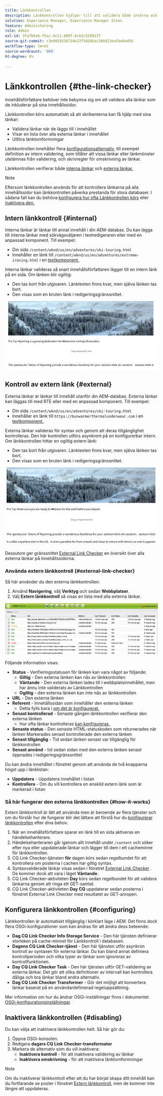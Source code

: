 ```yaml
---
title: Länkkontrollen
description: Länkkontrollen hjälper till att validera både interna och externa länkar och tillåter att länkar skrivs om.
solution: Experience Manager, Experience Manager Sites
feature: Administering
role: Admin
exl-id: 3fafb5e6-f5ac-4c11-809f-6cb2c5269377
source-git-commit: c3e9029236734e22f5d266ac26b923eafbe0a459
workflow-type: tm+mt
source-wordcount: '969'
ht-degree: 0%

---
```


# Länkkontrollen {#the-link-checker}

Innehållsförfattare behöver inte bekymra sig om att validera alla länkar som de inkluderar på sina innehållssidor.

Länkkontrollen körs automatiskt så att skribenterna kan få hjälp med sina länkar:

* Validera länkar när de läggs till i innehållet
* Visar en lista över alla externa länkar i innehållet
* Utföra länktomformningar

Länkkontrollen innehåller flera [konfigurationsalternativ](#configuring), till exempel definition av intern validering, som tillåter att vissa länkar eller länkmönster utelämnas från validering, och skrivregler för omskrivning av länkar.

Länkkontrollen verifierar både [interna länkar](#internal) och [externa länkar.](#external)

>[!NOTE]
>
>Eftersom länkkontrollen används för att kontrollera länkarna på alla innehållssidor kan länkkontrollen påverka prestanda för stora databaser. I sådana fall kan du behöva [konfigurera hur ofta Länkkontrollen körs](#configuring) eller [inaktivera den.](#disabling)

## Intern länkkontroll {#internal}

Interna länkar är länkar till annat innehåll i din AEM-databas. Du kan lägga till interna länkar med sökvägsväljaren i textredigeraren eller med en anpassad komponent. Till exempel:

* Din sida `/content/wknd/us/en/adventures/ski-touring.html`
* Innehåller en länk till `/content/wknd/us/en/adventures/extreme-ironing.html` i en [textkomponent.](https://experienceleague.adobe.com/docs/experience-manager-core-components/using/components/text.html?lang=sv-SE)

Interna länkar valideras så snart innehållsförfattaren lägger till en intern länk på en sida. Om länken blir ogiltig:

* Den tas bort från utgivaren. Länktexten finns kvar, men själva länken tas bort.
* Den visas som en bruten länk i redigeringsgränssnittet.

![Bruten intern länk vid redigering av en sida](assets/link-checker-invalid-link-internal.png)

## Kontroll av extern länk {#external}

Externa länkar är länkar till innehåll utanför din AEM-databas. Externa länkar kan läggas till med RTE eller med en anpassad komponent. Till exempel:

* Din sida `/content/wknd/us/en/adventures/ski-touring.html`
* Innehåller en länk till `https://bunwarmerthermalunderwear.com` i en [textkomponent.](https://experienceleague.adobe.com/docs/experience-manager-core-components/using/components/text.html?lang=sv-SE)

Externa länkar valideras för syntax och genom att deras tillgänglighet kontrolleras. Den här kontrollen utförs asynkront på en konfigurerbar intern. Om länkkontrollen hittar en ogiltig extern länk:

* Den tas bort från utgivaren. Länktexten finns kvar, men själva länken tas bort.
* Den visas som en bruten länk i redigeringsgränssnittet.

![Bruten intern länk vid redigering av en sida](assets/link-checker-invalid-link-external.png)

Dessutom ger gränssnittet [External Link Checker](#external-link-checker) en översikt över alla externa länkar på innehållssidorna.

### Använda extern länkkontroll {#external-link-checker}

Så här använder du den externa länkkontrollen:

1. Använd **Navigering**, välj **Verktyg** och sedan **Webbplatser**.
1. Välj **Extern länkkontroll** så visas en lista med alla externa länkar.

![Fönstret Extern länkkontroll](assets/external-link-checker.png)

Följande information visas:

* **Status** - Verifieringsstatusen för länken kan vara något av följande:
   * **Giltig** - Den externa länken kan nås av länkkontrollen
   * **Väntande** - Den externa länken lades till i webbplatsinnehållet, men har ännu inte validerats av Länkkontrollen
   * **Ogiltig** - den externa länken kan inte nås av länkkontrollen
* **URL** - Den externa länken
* **Referent** - Innehållssidan som innehåller den externa länken
   * Detta fylls bara i [om det är konfigurerat.](#configuring)
* **Senast kontrollerad** - Senaste gången länkkontrollen verifierar den externa länken
   * Hur ofta länkar kontrolleras [kan konfigureras.](#configuring)
* **Senaste status** - Den senaste HTML-statuskoden som returnerades när länken Markerades senast kontrollerade den externa länken
* **Senast tillgänglig** - Tid sedan länken senast var tillgänglig för länkkontrollen
* **Senast använd** - tid sedan sidan med den externa länken senast öppnades i redigeringsgränssnittet

Du kan ändra innehållet i fönstret genom att använda de två knapparna högst upp i länklistan:

* **Uppdatera** - Uppdatera innehållet i listan
* **Kontrollera** - Om du vill kontrollera en enskild extern länk som är markerad i listan

### Så här fungerar den externa länkkontrollen {#how-it-works}

Extern länkkontroll är lätt att använda men är beroende av flera tjänster och om du förstår hur de fungerar blir det lättare att förstå hur du [konfigurerar länkkontrollen](#configuring) efter dina behov.

1. När en innehållsförfattare sparar en länk till en sida aktiveras en händelsehanterare.
1. Händelsehanteraren går igenom allt innehåll under `/content` och söker efter nya eller uppdaterade länkar och lägger till dem i ett cacheminne för länkkontrollen.
1. CQ Link Checker-tjänsten **för** dagen körs sedan regelbundet för att kontrollera om posterna i cachen har giltig syntax.
1. Syntaxvaliderade länkar visas sedan i fönstret [External Link Checker](#external-link-checker) . De kommer dock att vara i läget **Väntande**.
1. CQ Link Checker-aktiviteten **Day** körs sedan regelbundet för att validera länkarna genom att ringa ett GET-samtal.
1. CQ Link Checker-aktiviteten **Day CQ** uppdaterar sedan posterna i fönstret External Link Checker med resultatet av GET-anropen.

## Konfigurera länkkontrollen {#configuring}

Länkkontrollen är automatiskt tillgänglig i körklart läge i AEM. Det finns dock flera OSGi-konfigurationer som kan ändras för att ändra dess beteende:

* **Dag CQ Link Checker Info Storage Service** - Den här tjänsten definierar storleken på cache-minnet för Länkkontroll i databasen.
* **Dagens CQ Link Checker-tjänst** - Den här tjänsten utför asynkron kontroll av syntaxen för externa länkar. Du kan bland annat definiera kontrollperioden och vilka typer av länkar som ignoreras av kontrollfunktionen.
* **Day CQ Link Checker Task** - Den här tjänsten utför GET-validering av externa länkar. Det gör att olika definitioner av intervall kan kontrollera dåliga och bra länkar bland andra alternativ.
* **Dag CQ Link Checker Transformer** - Gör det möjligt att konvertera länkar baserat på en användardefinierad regeluppsättning.

Mer information om hur du ändrar OSGi-inställningar finns i dokumentet [OSGi-konfigurationsinställningar](/help/sites-deploying/osgi-configuration-settings.md).

## Inaktivera länkkontrollen {#disabling}

Du kan välja att inaktivera länkkontrollen helt. Så här gör du:

1. Öppna OSGi-konsolen.
1. Redigera **dagars CQ Link Checker-transformator**
1. Markera de alternativ som du vill inaktivera:
   * **Inaktivera kontroll** - för att inaktivera validering av länkar
   * **Inaktivera omskrivning** - för att inaktivera länktomformningar

>[!NOTE]
>
>Om du inaktiverar länkkontroll efter att du har börjat skapa ditt innehåll kan du fortfarande se poster i fönstret [Extern länkkontroll](#external-link-checker), men de kommer inte längre att uppdateras.
